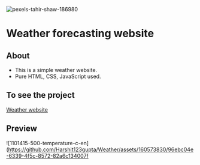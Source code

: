 ![pexels-tahir-shaw-186980](https://github.com/Harshit123gupta/Weather/assets/160573830/b727cb2b-18da-41a4-893c-e438927460c3)

# Weather forecasting website

## About
 - This is a simple weather website.
 -  Pure HTML, CSS, JavaScript used.
 
 ## To see the project
[Weather website](https://simple-weather-website.netlify.app/)

## Preview

![1101415-500-temperature-c-en](https://github.com/Harshit123gupta/Weather/assets/160573830/96ebc04e-6339-4f5c-8572-82a6c134007f

